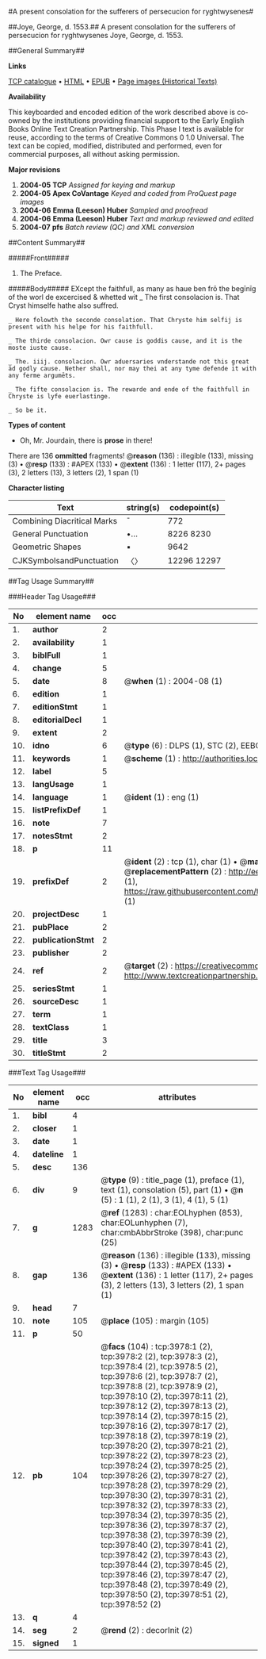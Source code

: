 #A present consolation for the sufferers of persecucion for ryghtwysenes#

##Joye, George, d. 1553.##
A present consolation for the sufferers of persecucion for ryghtwysenes
Joye, George, d. 1553.

##General Summary##

**Links**

[TCP catalogue](http://www.ota.ox.ac.uk/tcp/)  • 
[HTML](http://tei.it.ox.ac.uk/tcp/Texts-HTML/free/A04/A04701.html)  • 
[EPUB](http://tei.it.ox.ac.uk/tcp/Texts-EPUB/free/A04/A04701.epub) • 
[Page images (Historical Texts)](https://data.historicaltexts.jisc.ac.uk/view?pubId=eebo-99839547e&pageId=eebo-99839547e-3978-1)

**Availability**

This keyboarded and encoded edition of the
	       work described above is co-owned by the institutions
	       providing financial support to the Early English Books
	       Online Text Creation Partnership. This Phase I text is
	       available for reuse, according to the terms of Creative
	       Commons 0 1.0 Universal. The text can be copied,
	       modified, distributed and performed, even for
	       commercial purposes, all without asking permission.

**Major revisions**

1. __2004-05__ __TCP__ *Assigned for keying and markup*
1. __2004-05__ __Apex CoVantage__ *Keyed and coded from ProQuest page images*
1. __2004-06__ __Emma (Leeson) Huber__ *Sampled and proofread*
1. __2004-06__ __Emma (Leeson) Huber__ *Text and markup reviewed and edited*
1. __2004-07__ __pfs__ *Batch review (QC) and XML conversion*

##Content Summary##

#####Front#####

1. The Preface.

#####Body#####
EXcept the faithfull, as many as haue ben frō the begīnīg of the worl de excercised & whetted wit
    _ The first consolacion is. That Cryst himselfe hathe also suffred.

    _ Here folowth the seconde consolation. That Chryste him selfij is present with his helpe for his faithfull.

    _ The thirde consolacion. Owr cause is goddis cause, and it is the moste iuste cause.

    _ The. iiij. consolacion. Owr aduersaries vnderstande not this great ād godly cause. Nether shall, nor may thei at any tyme defende it with any ferme argumēts.

    _ The fifte consolacion is. The rewarde and ende of the faithfull in Chryste is lyfe euerlastinge.

    _ So be it.

**Types of content**

  * Oh, Mr. Jourdain, there is **prose** in there!

There are 136 **ommitted** fragments! 
 @__reason__ (136) : illegible (133), missing (3)  •  @__resp__ (133) : #APEX (133)  •  @__extent__ (136) : 1 letter (117), 2+ pages (3), 2 letters (13), 3 letters (2), 1 span (1)

**Character listing**


|Text|string(s)|codepoint(s)|
|---|---|---|
|Combining             Diacritical Marks|̄|772|
|General Punctuation|•…|8226 8230|
|Geometric Shapes|▪|9642|
|CJKSymbolsandPunctuation|〈〉|12296 12297|

##Tag Usage Summary##

###Header Tag Usage###

|No|element name|occ|attributes|
|---|---|---|---|
|1.|__author__|2||
|2.|__availability__|1||
|3.|__biblFull__|1||
|4.|__change__|5||
|5.|__date__|8| @__when__ (1) : 2004-08 (1)|
|6.|__edition__|1||
|7.|__editionStmt__|1||
|8.|__editorialDecl__|1||
|9.|__extent__|2||
|10.|__idno__|6| @__type__ (6) : DLPS (1), STC (2), EEBO-CITATION (1), PROQUEST (1), VID (1)|
|11.|__keywords__|1| @__scheme__ (1) : http://authorities.loc.gov/ (1)|
|12.|__label__|5||
|13.|__langUsage__|1||
|14.|__language__|1| @__ident__ (1) : eng (1)|
|15.|__listPrefixDef__|1||
|16.|__note__|7||
|17.|__notesStmt__|2||
|18.|__p__|11||
|19.|__prefixDef__|2| @__ident__ (2) : tcp (1), char (1)  •  @__matchPattern__ (2) : ([0-9\-]+):([0-9IVX]+) (1), (.+) (1)  •  @__replacementPattern__ (2) : http://eebo.chadwyck.com/downloadtiff?vid=$1&page=$2 (1), https://raw.githubusercontent.com/textcreationpartnership/Texts/master/tcpchars.xml#$1 (1)|
|20.|__projectDesc__|1||
|21.|__pubPlace__|2||
|22.|__publicationStmt__|2||
|23.|__publisher__|2||
|24.|__ref__|2| @__target__ (2) : https://creativecommons.org/publicdomain/zero/1.0/ (1), http://www.textcreationpartnership.org/docs/. (1)|
|25.|__seriesStmt__|1||
|26.|__sourceDesc__|1||
|27.|__term__|1||
|28.|__textClass__|1||
|29.|__title__|3||
|30.|__titleStmt__|2||


###Text Tag Usage###

|No|element name|occ|attributes|
|---|---|---|---|
|1.|__bibl__|4||
|2.|__closer__|1||
|3.|__date__|1||
|4.|__dateline__|1||
|5.|__desc__|136||
|6.|__div__|9| @__type__ (9) : title_page (1), preface (1), text (1), consolation (5), part (1)  •  @__n__ (5) : 1 (1), 2 (1), 3 (1), 4 (1), 5 (1)|
|7.|__g__|1283| @__ref__ (1283) : char:EOLhyphen (853), char:EOLunhyphen (7), char:cmbAbbrStroke (398), char:punc (25)|
|8.|__gap__|136| @__reason__ (136) : illegible (133), missing (3)  •  @__resp__ (133) : #APEX (133)  •  @__extent__ (136) : 1 letter (117), 2+ pages (3), 2 letters (13), 3 letters (2), 1 span (1)|
|9.|__head__|7||
|10.|__note__|105| @__place__ (105) : margin (105)|
|11.|__p__|50||
|12.|__pb__|104| @__facs__ (104) : tcp:3978:1 (2), tcp:3978:2 (2), tcp:3978:3 (2), tcp:3978:4 (2), tcp:3978:5 (2), tcp:3978:6 (2), tcp:3978:7 (2), tcp:3978:8 (2), tcp:3978:9 (2), tcp:3978:10 (2), tcp:3978:11 (2), tcp:3978:12 (2), tcp:3978:13 (2), tcp:3978:14 (2), tcp:3978:15 (2), tcp:3978:16 (2), tcp:3978:17 (2), tcp:3978:18 (2), tcp:3978:19 (2), tcp:3978:20 (2), tcp:3978:21 (2), tcp:3978:22 (2), tcp:3978:23 (2), tcp:3978:24 (2), tcp:3978:25 (2), tcp:3978:26 (2), tcp:3978:27 (2), tcp:3978:28 (2), tcp:3978:29 (2), tcp:3978:30 (2), tcp:3978:31 (2), tcp:3978:32 (2), tcp:3978:33 (2), tcp:3978:34 (2), tcp:3978:35 (2), tcp:3978:36 (2), tcp:3978:37 (2), tcp:3978:38 (2), tcp:3978:39 (2), tcp:3978:40 (2), tcp:3978:41 (2), tcp:3978:42 (2), tcp:3978:43 (2), tcp:3978:44 (2), tcp:3978:45 (2), tcp:3978:46 (2), tcp:3978:47 (2), tcp:3978:48 (2), tcp:3978:49 (2), tcp:3978:50 (2), tcp:3978:51 (2), tcp:3978:52 (2)|
|13.|__q__|4||
|14.|__seg__|2| @__rend__ (2) : decorInit (2)|
|15.|__signed__|1||
